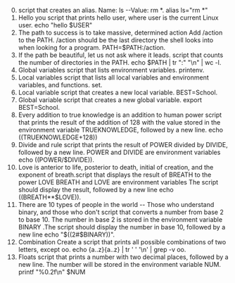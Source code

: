 0. <o> script that creates an alias.   Name: ls --Value: rm *.      alias ls="rm *"
1. Hello you script that prints hello user, where user is the current Linux user.       echo "hello $USER"
2. The path to success is to take massive, determined action  Add /action to the PATH. /action should be the last directory the shell looks into when looking for a program.       PATH=$PATH:/action.
3. If the path be beautiful, let us not ask where it leads. script that counts the number of directories in the PATH.        echo $PATH | tr ":" "\n" | wc -l.
4. Global variables  script that lists environment variables.    printenv.
5. Local variables  script that lists all local variables and environment variables, and functions.      set.
6. Local variable   script that creates a new local variable. BEST=School.
7. Global variable  script that creates a new global variable.    export BEST=School.
8. Every addition to true knowledge is an addition to human power   script that prints the result of the addition of 128 with the value stored in the environment variable TRUEKNOWLEDGE, followed by a new line.             echo $(($TRUEKNOWLEDGE+128))
9. Divide and rule    script that prints the result of POWER divided by DIVIDE, followed by a new line.  POWER and DIVIDE are environment variables    echo $(($POWER/$DIVIDE)).
10. Love is anterior to life, posterior to death, initial of creation, and the exponent of breath.script that displays the result of BREATH to the power LOVE  BREATH and LOVE are environment variables   The script should display the result, followed by a new line   echo $(($BREATH**$LOVE)).
11. There are 10 types of people in the world -- Those who understand binary, and those who don't      script that converts a number from base 2 to base 10.   The number in base 2 is stored in the environment variable BINARY  .The script should display the number in base 10, followed by a new line        echo "$((2#$BINARY))".
12. Combination     Create a script that prints all possible combinations of two letters, except oo.        echo {a..z}{a..z} | tr ' ' '\n' | grep -v oo.
13. Floats     script that prints a number with two decimal places, followed by a new line. The number will be stored in the environment variable NUM.      printf "%0.2f\n" $NUM
